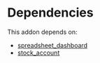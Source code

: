 # Dependencies

This addon depends on:

- [spreadsheet_dashboard](https://github.com/bringout/oca-ocb-report)
- [stock_account](https://github.com/bringout/oca-ocb-accounting)
